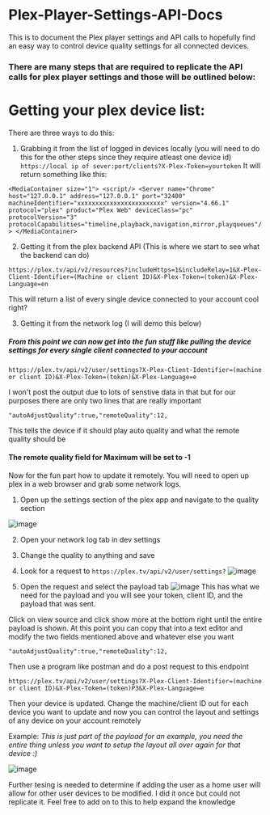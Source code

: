 # Plex-Player-Settings-API-Docs
This is to document the Plex player settings and API calls to hopefully find an easy way to control device quality settings for all connected devices.

### There are many steps that are required to replicate the API calls for plex player settings and those will be outlined below:

# Getting your plex device list:
There are three ways to do this:
1. Grabbing it from the list of logged in devices locally (you will need to do this for the other steps since they require atleast one device id)
`https://local ip of sever:port/clients?X-Plex-Token=yourtoken`
It will return something like this:

`<MediaContainer size="1">
<script/>
<Server name="Chrome" host="127.0.0.1" address="127.0.0.1" port="32400" machineIdentifier="xxxxxxxxxxxxxxxxxxxxxxxx" version="4.66.1" protocol="plex" product="Plex Web" deviceClass="pc" protocolVersion="3" protocolCapabilities="timeline,playback,navigation,mirror,playqueues"/>
</MediaContainer>`


2. Getting it from the plex backend API (This is where we start to see what the backend can do)

`https://plex.tv/api/v2/resources?includeHttps=1&includeRelay=1&X-Plex-Client-Identifier=(Machine or client ID)&X-Plex-Token=(token)&X-Plex-Language=en`

This will return a list of every single device connected to your account cool right?

3. Getting it from the network log (I will demo this below)

##### From this point we can now get into the fun stuff like pulling the device settings for every single client connected to your account 

`https://plex.tv/api/v2/user/settings?X-Plex-Client-Identifier=(machine or client ID)&X-Plex-Token=(token)&X-Plex-Language=e`

I won't post the output due to lots of senstive data in that but for our purposes there are only two lines that are really important

`"autoAdjustQuality":true,"remoteQuality":12,`

This tells the device if it should play auto quality and what the remote quality should be
#### The remote quality field for Maximum will be set to -1

Now for the fun part how to update it remotely. You will need to open up plex in a web browser and grab some network logs.
1. Open up the settings section of the plex app and navigate to the quality section

![image](https://user-images.githubusercontent.com/75536101/150021169-318037c1-9bf7-46c2-a745-5bb88f2c1e63.png)

2. Open your network log tab in dev settings
3. Change the quality to anything and save
4. Look for a request to `https://plex.tv/api/v2/user/settings?`
![image](https://user-images.githubusercontent.com/75536101/150021534-cab1eace-c7e4-4a77-baec-556dd46d73a7.png)

5. Open the request and select the payload tab 
![image](https://user-images.githubusercontent.com/75536101/150021812-2b6ce1b0-b73c-4eb3-9529-a77fbc033b68.png)
This has what we need for the payload and you will see your token, client ID, and the payload that was sent.

Click on view source and click show more at the bottom right until the entire payload is shown.
At this point you can copy that into a text editor and modify the two fields mentioned above and whatever else you want

`"autoAdjustQuality":true,"remoteQuality":12,`

Then use a program like postman and do a post request to this endpoint

`https://plex.tv/api/v2/user/settings?X-Plex-Client-Identifier=(machine or client ID)&X-Plex-Token=(token)P3&X-Plex-Language=e`

Then your device is updated. Change the machine/client ID out for each device you want to update and now you can control the layout and settings of any device on your account remotely

Example: *This is just part of the payload for an example, you need the entire thing unless you want to setup the layout all over again for that device :)*

![image](https://user-images.githubusercontent.com/75536101/150023191-ef141fe8-4f79-4d5b-afaa-6d08b85ce913.png)

Further tesing is needed to determine if adding the user as a home user will allow for other user devices to be modified. I did it once but could not replicate it.
Feel free to add on to this to help expand the knowledge
